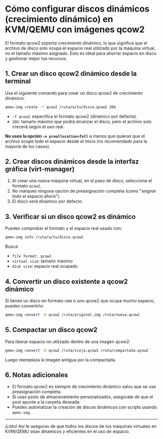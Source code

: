 # Cómo configurar discos dinámicos (crecimiento dinámico) en KVM/QEMU con imágenes qcow2

El formato qcow2 soporta crecimiento dinámico, lo que significa que el archivo de disco solo ocupa el espacio real utilizado por la máquina virtual, no el tamaño máximo asignado. Esto es ideal para ahorrar espacio en disco y gestionar mejor tus recursos.

## 1. Crear un disco qcow2 dinámico desde la terminal

Usa el siguiente comando para crear un disco qcow2 de crecimiento dinámico:

```bash
qemu-img create -f qcow2 /ruta/a/tu/disco.qcow2 20G
```
- `-f qcow2`: especifica el formato qcow2 (dinámico por defecto).
- `20G`: tamaño máximo que podrá alcanzar el disco, pero el archivo solo crecerá según el uso real.

**No uses la opción `-o preallocation=full`** a menos que quieras que el archivo ocupe todo el espacio desde el inicio (no recomendado para la mayoría de los casos).

## 2. Crear discos dinámicos desde la interfaz gráfica (virt-manager)

1. Al crear una nueva máquina virtual, en el paso de disco, selecciona el formato `qcow2`.
2. No marques ninguna opción de preasignación completa (como "asignar todo el espacio ahora").
3. El disco será dinámico por defecto.

## 3. Verificar si un disco qcow2 es dinámico

Puedes comprobar el formato y el espacio real usado con:

```bash
qemu-img info /ruta/a/tu/disco.qcow2
```
Busca:
- `file format: qcow2`
- `virtual size`: tamaño máximo
- `disk size`: espacio real ocupado

## 4. Convertir un disco existente a qcow2 dinámico

Si tienes un disco en formato raw o uno qcow2 que ocupa mucho espacio, puedes convertirlo:

```bash
qemu-img convert -O qcow2 /ruta/original.img /ruta/nueva.qcow2
```

## 5. Compactar un disco qcow2

Para liberar espacio no utilizado dentro de una imagen qcow2:

```bash
qemu-img convert -O qcow2 /ruta/vieja.qcow2 /ruta/compactada.qcow2
```
Luego reemplaza la imagen antigua por la compactada.

## 6. Notas adicionales
- El formato qcow2 es siempre de crecimiento dinámico salvo que se use preasignación completa.
- Si usas pools de almacenamiento personalizados, asegúrate de que el pool apunte a la carpeta deseada.
- Puedes automatizar la creación de discos dinámicos con scripts usando `qemu-img`.

---

¡Listo! Así te aseguras de que todos los discos de tus máquinas virtuales en KVM/QEMU sean dinámicos y eficientes en el uso de espacio.
